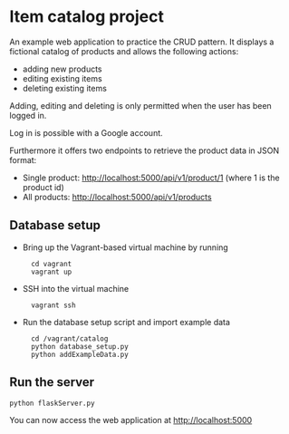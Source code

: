 # Item catalog project

An example web application to practice the CRUD pattern.
It displays a fictional catalog of products and allows the following actions:

* adding new products
* editing existing items
* deleting existing items

Adding, editing and deleting is only permitted when the user has been logged in.

Log in is possible with a Google account.

Furthermore it offers two endpoints to retrieve the product data in JSON format:

* Single product: [http://localhost:5000/api/v1/product/1](http://localhost:5000/api/v1/product/1) (where 1 is the product id)
* All products: [http://localhost:5000/api/v1/products](http://localhost:5000/api/v1/products)

## Database setup

* Bring up the Vagrant-based virtual machine by running
    
        cd vagrant
        vagrant up
        
* SSH into the virtual machine

        vagrant ssh
        
* Run the database setup script and import example data

        cd /vagrant/catalog
        python database_setup.py
        python addExampleData.py
        
## Run the server

    python flaskServer.py
    
You can now access the web application at [http://localhost:5000](http://localhost:5000) 
